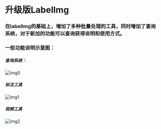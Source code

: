 # 升级版LabelImg

### 在labelImg的基础上，增加了多种批量处理的工具，同时增加了查询系统，对于新加的功能可以查询获得说明和使用方式。

### 一些功能说明示意图：
##### 查询系统：
![img0](https://github.com/wufan-tb/improved-LabelImg/blob/master/demo/0.jpg)
##### 标注工具
![img1](https://github.com/wufan-tb/improved-LabelImg/blob/master/demo/1.jpg)
##### 视频工具
![img2](https://github.com/wufan-tb/improved-LabelImg/blob/master/demo/2.jpg)
